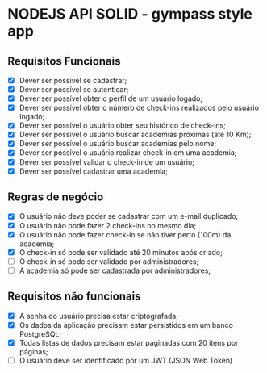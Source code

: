 # NODEJS API SOLID - gympass style app

## Requisitos Funcionais

- [x] Dever ser possível se cadastrar;
- [x] Dever ser possível se autenticar;
- [x] Dever ser possível obter o perfil de um usuário logado;
- [x] Dever ser possível obter o número de check-ins realizados pelo usuário logado;
- [x] Dever ser possível o usuário obter seu histórico de check-ins;
- [x] Dever ser possível o usuário buscar academias próximas (até 10 Km);
- [x] Dever ser possível o usuário buscar academias pelo nome;
- [x] Dever ser possível o usuário realizar check-in em uma academia;
- [x] Dever ser possível validar o check-in de um usuário;
- [x] Dever ser possível cadastrar uma academia;

## Regras de negócio

- [x] O usuário não deve poder se cadastrar com um e-mail duplicado;
- [x] O usuário não pode fazer 2 check-ins no mesmo dia;
- [x] O usuário não pode fazer check-in se não tiver perto (100m) da academia;
- [x] O check-in só pode ser validado até 20 minutos após criado;
- [ ] O check-in só pode ser validado por administradores;
- [ ] A academia só pode ser cadastrada por administradores;

## Requisitos não funcionais

- [x] A senha do usuário precisa estar criptografada;
- [x] Os dados da aplicação precisam estar persistidos em um banco PostgreSQL;
- [x] Todas listas de dados precisam estar paginadas com 20 itens por páginas;
- [ ] O usuário deve ser identificado por um JWT (JSON Web Token)